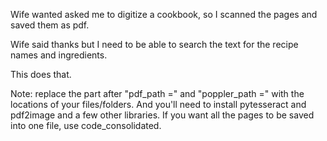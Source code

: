 Wife wanted asked me to digitize a cookbook, so I scanned the pages and saved them as pdf. 

Wife said thanks but I need to be able to search the text for the recipe names and ingredients. 

This does that. 

Note: replace the part after "pdf_path =" and "poppler_path =" with the locations of your files/folders. And you'll need to install pytesseract and pdf2image and a few other libraries. If you want all the pages to be saved into one file, use code_consolidated.
